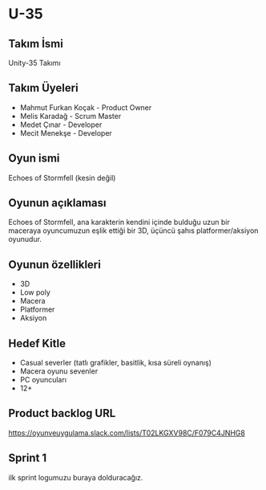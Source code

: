 # U-35

## Takım İsmi
Unity-35 Takımı

## Takım Üyeleri
* Mahmut Furkan Koçak - Product Owner
* Melis Karadağ - Scrum Master
* Medet Çınar - Developer
* Mecit Menekşe - Developer

## Oyun ismi
Echoes of Stormfell (kesin değil)

## Oyunun açıklaması
Echoes of Stormfell, ana karakterin kendini içinde bulduğu uzun bir maceraya oyuncumuzun eşlik ettiği bir 3D, üçüncü şahıs platformer/aksiyon oyunudur.

## Oyunun özellikleri
* 3D
* Low poly
* Macera
* Platformer
* Aksiyon

## Hedef Kitle
* Casual severler (tatlı grafikler, basitlik, kısa süreli oynanış)
* Macera oyunu sevenler
* PC oyuncuları
* 12+

## Product backlog URL
https://oyunveuygulama.slack.com/lists/T02LKGXV98C/F079C4JNHG8

## Sprint 1
ilk sprint logumuzu buraya dolduracağız.
